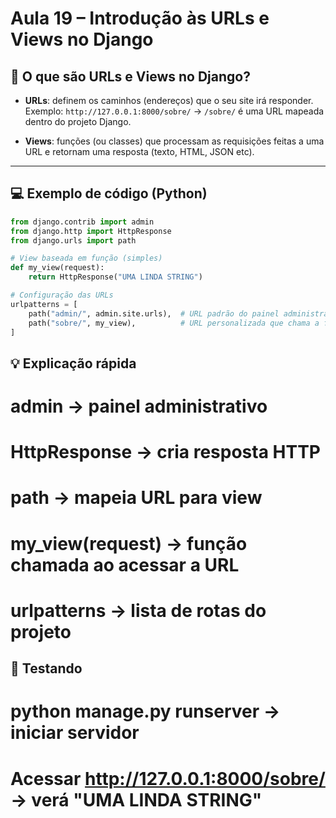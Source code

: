 # Aula 19 – Introdução às URLs e Views no Django

## 🧠 O que são **URLs** e **Views** no Django?

- **URLs**: definem os caminhos (endereços) que o seu site irá responder.
  Exemplo: `http://127.0.0.1:8000/sobre/` → `/sobre/` é uma URL mapeada dentro do projeto Django.

- **Views**: funções (ou classes) que processam as requisições feitas a uma URL e retornam uma resposta (texto, HTML, JSON etc).

---

## 💻 Exemplo de código (Python)

```python
from django.contrib import admin
from django.http import HttpResponse
from django.urls import path

# View baseada em função (simples)
def my_view(request):
    return HttpResponse("UMA LINDA STRING")

# Configuração das URLs
urlpatterns = [
    path("admin/", admin.site.urls),  # URL padrão do painel administrativo
    path("sobre/", my_view),          # URL personalizada que chama a função my_view
]
```

## 💡 Explicação rápida

# admin → painel administrativo

# HttpResponse → cria resposta HTTP

# path → mapeia URL para view

# my_view(request) → função chamada ao acessar a URL

# urlpatterns → lista de rotas do projeto

## 🚀 Testando

# python manage.py runserver → iniciar servidor

# Acessar http://127.0.0.1:8000/sobre/ → verá "UMA LINDA STRING"
